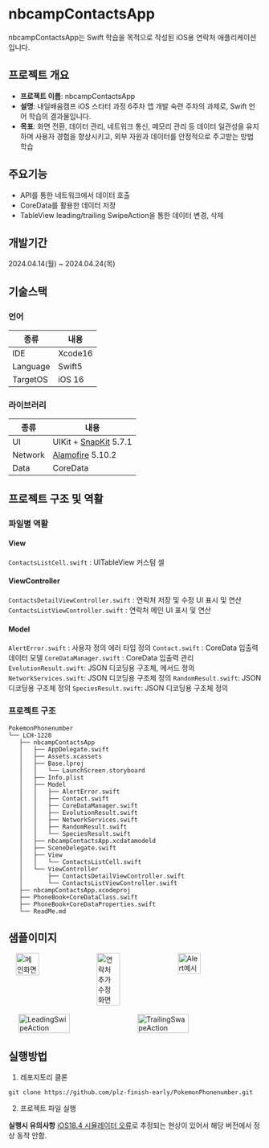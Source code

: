 # nbcampContactsApp
nbcampContactsApp는 Swift 학습을 목적으로 작성된 iOS용 연락처 애플리케이션입니다.

## 프로젝트 개요
-   **프로젝트 이름**: nbcampContactsApp
-   **설명**: 내일배움캠프 iOS 스타터 과정 6주차 앱 개발 숙련 주차의 과제로, Swift 언어 학습의 결과물입니다.
-   **목표**: 화면 전환, 데이터 관리, 네트워크 통신, 메모리 관리 등 데이터 일관성을 유지하며 사용자 경험을 향상시키고, 외부 자원과 데이터를 안정적으로 주고받는 방법 학습

## 주요기능

- API를 통한 네트워크에서 데이터 호출
- CoreData를 활용한 데이터 저장
- TableView leading/trailing SwipeAction을 통한 데이터 변경, 삭제

## 개발기간

2024.04.14(월) ~ 2024.04.24(목)  

## 기술스택

### 언어
| 종류 | 내용 |
|------|------|
| IDE | Xcode16 |
| Language | Swift5 |
| TargetOS | iOS 16 |

### 라이브러리
| 종류 | 내용 |
|------|------|
| UI | UIKit + [SnapKit](https://github.com/SnapKit/SnapKit.git) 5.7.1 |
| Network | [Alamofire](https://github.com/Alamofire/Alamofire) 5.10.2 |
| Data | CoreData |

## 프로젝트 구조 및 역활 

### 파일별 역활

#### View
`ContactsListCell.swift` : UITableView 커스텀 셀

#### ViewController
`ContactsDetailViewController.swift` : 연락처 저장 및 수정 UI 표시 및 연산
`ContactsListViewController.swift` : 연락처 메인 UI 표시 및 연산

#### Model
`AlertError.swift` : 사용자 정의 에러 타입 정의
`Contact.swift` : CoreData 입출력 데이터 모델
`CoreDataManager.swift` : CoreData 입출력 관리
`EvolutionResult.swift`: JSON 디코딩용 구조체, 메서드 정의
`NetworkServices.swift`: JSON 디코딩용 구조체 정의
`RandomResult.swift`: JSON 디코딩용 구조체 정의
`SpeciesResult.swift`: JSON 디코딩용 구조체 정의

### 프로젝트 구조
```
PokemonPhonenumber
└── LCH-1228
   ├── nbcampContactsApp
   │   ├── AppDelegate.swift
   │   ├── Assets.xcassets
   │   ├── Base.lproj
   │   │   └── LaunchScreen.storyboard
   │   ├── Info.plist
   │   ├── Model
   │   │   ├── AlertError.swift
   │   │   ├── Contact.swift
   │   │   ├── CoreDataManager.swift
   │   │   ├── EvolutionResult.swift
   │   │   ├── NetworkServices.swift
   │   │   ├── RandomResult.swift
   │   │   └── SpeciesResult.swift
   │   ├── nbcampContactsApp.xcdatamodeld
   │   ├── SceneDelegate.swift
   │   ├── View
   │   │   └── ContactsListCell.swift
   │   └── ViewController
   │       ├── ContactsDetailViewController.swift
   │       └── ContactsListViewController.swift
   ├── nbcampContactsApp.xcodeproj
   ├── PhoneBook+CoreDataClass.swift
   ├── PhoneBook+CoreDataProperties.swift
   └── ReadMe.md
```
## 샘플이미지
<div style="display: flex; gap: 10px; justify-content: center;">
  <img src="https://github.com/plz-finish-early/PokemonPhonenumber/blob/mnh4140Develop/LCH-1228/SampleImage/ListViewUI.png?raw=true" alt="메인화면" width="30%">
  <img src="https://github.com/plz-finish-early/PokemonPhonenumber/blob/mnh4140Develop/LCH-1228/SampleImage/DetailViewUI.png?raw=true" alt="연락처 추가 수정 화면" width="30%">
  <img src="https://github.com/plz-finish-early/PokemonPhonenumber/blob/mnh4140Develop/LCH-1228/SampleImage/Alert.png?raw=true" alt="Alert예시" width="30%">
</div>

<br/>

<div style="display: flex; gap: 10px; justify-content: center;">
  <img src="https://github.com/plz-finish-early/PokemonPhonenumber/blob/mnh4140Develop/LCH-1228/SampleImage/LeadingSwipeAction.png?raw=true" alt="LeadingSwipeAction" width="45%">
  <img src="https://github.com/plz-finish-early/PokemonPhonenumber/blob/mnh4140Develop/LCH-1228/SampleImage/TrailingSwipeAction.png?raw=true" alt="TrailingSwapeAction" width="45%">
</div>

## 실행방법

1. 레포지토리 클론
```shell
git clone https://github.com/plz-finish-early/PokemonPhonenumber.git
```

2. 프로젝트 파일 실행

**실행시 유의사항**
[iOS18.4 시뮬레이터 오류](https://developer.apple.com/forums/thread/777999)로 추정되는 현상이 있어서 해당 버전에서 정상 동작 안함.
